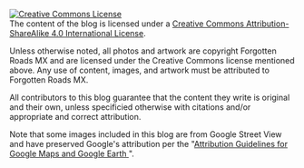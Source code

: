 <a rel="license" href="http://creativecommons.org/licenses/by-sa/4.0/"><img alt="Creative Commons License" style="border-width:0" src="https://i.creativecommons.org/l/by-sa/4.0/88x31.png" /></a>
<br />
The content of the blog is licensed under a
<a rel="license" href="http://creativecommons.org/licenses/by-sa/4.0/">Creative Commons Attribution-ShareAlike 4.0 International License</a>.

Unless otherwise noted, all photos and artwork are copyright Forgotten
Roads MX and are licensed under the Creative Commons license mentioned above.
Any use of content, images, and artwork must be attributed to Forgotten Roads
MX.

All contributors to this blog guarantee that the content they write is
original and their own, unless specificied otherwise with citations and/or
appropriate and correct attribution.

Note that some images included in this blog are from Google Street View
and have preserved Google's attribution per the
"[Attribution Guidelines for Google Maps and Google Earth ](https://www.google.com/permissions/geoguidelines/attr-guide.html)".

